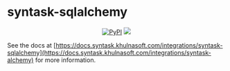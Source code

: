 # syntask-sqlalchemy

<p align="center">
    <a href="https://pypi.python.org/pypi/syntask-sqlalchemy/" alt="PyPI version">
        <img alt="PyPI" src="https://img.shields.io/pypi/v/syntask-sqlalchemy?color=0052FF&labelColor=090422"></a>
    <a href="https://pepy.tech/badge/syntask-sqlalchemy/" alt="Downloads">
        <img src="https://img.shields.io/pypi/dm/syntask-sqlalchemy?color=0052FF&labelColor=090422" /></a>
</p>

See the docs at [https://docs.syntask.khulnasoft.com/integrations/syntask-sqlalchemy](https://docs.syntask.khulnasoft.com/integrations/syntask-alchemy) for more information.
